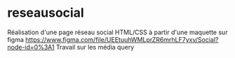 # reseausocial
Réalisation d'une page réseau social HTML/CSS à partir d'une maquette sur figma https://www.figma.com/file/UEEtuuhWMLprZR6mrhLF7yxv/Social?node-id=0%3A1
Travail sur les média query
